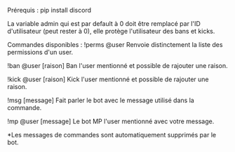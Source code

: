 Prérequis :
pip install discord


La variable admin qui est par default à 0 doit être remplacé par l'ID d'utilisateur (peut rester à 0), elle protège l'utilisateur des bans et kicks.


Commandes disponibles :
!perms @user
Renvoie distinctement la liste des permissions d'un user.

!ban @user [raison]
Ban l'user mentionné et possible de rajouter une raison.

!kick @user [raison]
Kick l'user mentionné et possible de rajouter une raison.

!msg [message]
Fait parler le bot avec le message utilisé dans la commande.

!mp @user [message]
Le bot MP l'user mentionné avec votre message.



*Les messages de commandes sont automatiquement supprimés par le bot.
